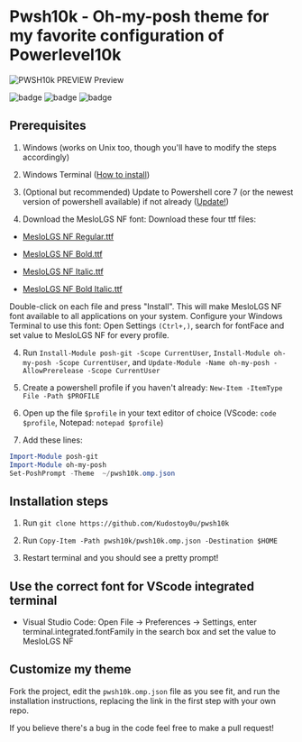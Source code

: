 # Pwsh10k - Oh-my-posh theme for my favorite configuration of Powerlevel10k


![PWSH10k PREVIEW](https://storage.googleapis.com/replit/images/1612640247356_32bc32bef8fece01d93f1565b52abf53.png)<space><space>
Preview
 
![badge](https://img.shields.io/github/issues/Kudostoy0u/pwsh10k)
![badge](https://img.shields.io/github/forks/Kudostoy0u/pwsh10k)
![badge](https://img.shields.io/github/stars/Kudostoy0u/pwsh10k)<space><space>
 
## Prerequisites
 
 1. Windows (works on Unix too, though you'll have to modify the steps accordingly)

1. Windows Terminal ([How to install](https://docs.microsoft.com/en-us/windows/terminal/get-started "Install Windows Terminal"))

2. (Optional but recommended) Update to Powershell core 7 (or the newest version of powershell available) if not already ([Update!](https://docs.microsoft.com/en-us/powershell/scripting/install/migrating-from-windows-powershell-51-to-powershell-7?view=powershell-7.1))

3. Download the MesloLGS NF font:
Download these four ttf files:

* [MesloLGS NF Regular.ttf](https://github.com/romkatv/dotfiles-public/raw/master/.local/share/fonts/NerdFonts/MesloLGS%20NF%20Regular.ttf)

* [MesloLGS NF Bold.ttf](https://github.com/romkatv/dotfiles-public/raw/master/.local/share/fonts/NerdFonts/MesloLGS%20NF%20Bold.ttf)

* [MesloLGS NF Italic.ttf](https://github.com/romkatv/dotfiles-public/raw/master/.local/share/fonts/NerdFonts/MesloLGS%20NF%20Italic.ttf)

* [MesloLGS NF Bold Italic.ttf](https://github.com/romkatv/dotfiles-public/raw/master/.local/share/fonts/NerdFonts/MesloLGS%20NF%20Bold%20Italic.ttf)

Double-click on each file and press "Install". This will make MesloLGS NF font available to all applications on your system. Configure your Windows Terminal to use this font:
Open Settings  `(Ctrl+,)`, search for fontFace and set value to MesloLGS NF for every profile.

4. Run `Install-Module posh-git -Scope CurrentUser`, `Install-Module oh-my-posh -Scope CurrentUser`, and `Update-Module -Name oh-my-posh -AllowPrerelease -Scope CurrentUser`

5. Create a powershell profile if you haven't already: `New-Item -ItemType File -Path $PROFILE`

6. Open up the file `$profile` in your text editor of choice (VScode: `code $profile`, Notepad: `notepad $profile`)

7. Add these lines: 

```powershell
Import-Module posh-git
Import-Module oh-my-posh
Set-PoshPrompt -Theme  ~/pwsh10k.omp.json
```
## Installation steps

1. Run `git clone https://github.com/Kudostoy0u/pwsh10k`


3. Run `Copy-Item -Path pwsh10k/pwsh10k.omp.json -Destination $HOME`

4. Restart terminal and you should see a pretty prompt!

## Use the correct font for VScode integrated terminal

* Visual Studio Code: Open File → Preferences → Settings, enter terminal.integrated.fontFamily in the search box and set the value to MesloLGS NF
 
 ## Customize my theme

Fork the project, edit the `pwsh10k.omp.json` file as you see fit, and run the installation instructions, replacing the link in the first step with your own repo.
 
If you believe there's a bug in the code feel free to make a pull request!

